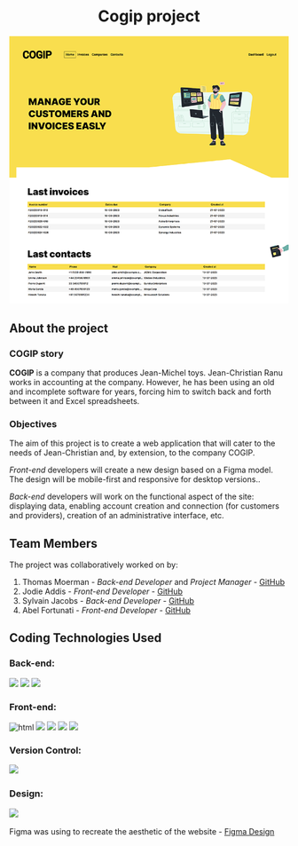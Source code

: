 <h1 align="center">Cogip project</h1>


<p align="center">

<img src="public/assets/img/cogip_homepage.png" alt="design overview for this">

</p>



## About the project
### COGIP story
**COGIP** is a company that produces Jean-Michel toys. Jean-Christian Ranu works in accounting at the company. However, he has been using an old and incomplete software for years, forcing him to switch back and forth between it and Excel spreadsheets.

### Objectives
The aim of this project is to create a web application that will cater to the needs of Jean-Christian and, by extension, to the company COGIP.

*Front-end* developers will create a new design based on a Figma model. The design will be mobile-first and responsive for desktop versions..

*Back-end* developers will work on the functional aspect of the site: displaying data, enabling account creation and connection (for customers and providers), creation of an administrative interface, etc.


## Team Members
The project was collaboratively worked on by:

1. Thomas Moerman - *Back-end Developer* and *Project Manager* - [GitHub](https://github.com/ThomMoerman)
2. Jodie Addis - *Front-end Developer* - [GitHub](https://github.com/JodieAddis) 
3. Sylvain Jacobs - *Back-end Developer* - [GitHub](https://github.com/Alphit7)
4. Abel Fortunati - *Front-end Developer* - [GitHub](https://github.com/AbelF93)


## Coding Technologies Used
### **Back-end**:
<img src="https://img.shields.io/badge/PHP-777BB4?&logo=php&logoColor=white&style=for-the-badge">
<img src="https://img.shields.io/badge/MySQL-black?&logo=mysql&logoColor=white&style=for-the-badge">
<img src="https://img.shields.io/badge/PHPMyAdmin-90E59A.svg?&logo=phpmyadmin&logoColor=black&style=for-the-badge">

### **Front-end**:

 <img src="https://img.shields.io/badge/HTML5-E34F26?style=for-the-badge&logo=html5&logoColor=white" alt="html"/>
 <img src="https://img.shields.io/badge/CSS-blue?&logo=visual%20studio%20code&style=for-the-badge">
 <img src="https://img.shields.io/badge/Sass-CC6699?&logo=sass&logoColor=white&style=for-the-badge">
 <img src="https://img.shields.io/badge/JavaScript-yellow?&logo=javascript&logoColor=white&style=for-the-badge">
 <img src="https://img.shields.io/badge/Typescript-0078D4?&logo=typescript&logoColor=white&style=for-the-badge">

### **Version Control**:

<img src="https://img.shields.io/badge/Git-red?&logo=git&logoColor=white&style=for-the-badge">

### **Design**:
<img src="https://img.shields.io/badge/Figma-F24E1E?&logo=figma&logoColor=white&style=for-the-badge">

Figma was using to recreate the aesthetic of the website - [Figma Design](https://www.figma.com/file/PS5hPdhywkRfxreITOYwba/Cogip?type=design&node-id=15-463&mode=design&t=FCt9ucWf2tz98Bw5-0)